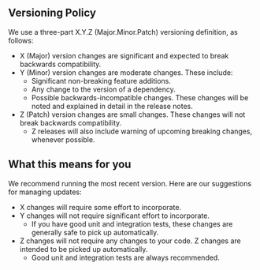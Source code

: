 ## Versioning Policy

We use a three-part X.Y.Z (Major.Minor.Patch) versioning definition, as follows:
* X (Major) version changes are significant and expected to break backwards compatibility.
* Y (Minor) version changes are moderate changes. These include:
    * Significant non-breaking feature additions.
    * Any change to the version of a dependency.
    * Possible backwards-incompatible changes. These changes will be noted and explained in detail in the release notes.
* Z (Patch) version changes are small changes. These changes will not break backwards compatibility.
    * Z releases will also include warning of upcoming breaking changes, whenever possible.
    
## What this means for you

We recommend running the most recent version. Here are our suggestions for managing updates:

* X changes will require some effort to incorporate.
* Y changes will not require significant effort to incorporate.
    * If you have good unit and integration tests, these changes are generally safe to pick up automatically.
* Z changes will not require any changes to your code. Z changes are intended to be picked up automatically.
    * Good unit and integration tests are always recommended.